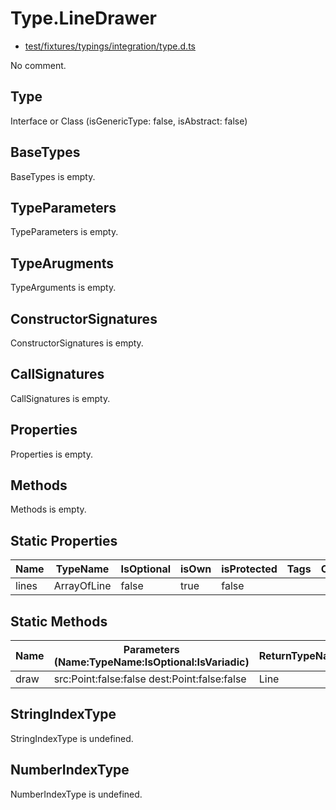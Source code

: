 # Type.LineDrawer

* [test/fixtures/typings/integration/type.d.ts](/test/fixtures/typings/integration/type.d.ts#L63)

No comment.

## Type

Interface or Class (isGenericType: false, isAbstract: false)

## BaseTypes

BaseTypes is empty.

## TypeParameters

TypeParameters is empty.

## TypeArugments

TypeArguments is empty.

## ConstructorSignatures

ConstructorSignatures is empty.

## CallSignatures

CallSignatures is empty.

## Properties

Properties is empty.

## Methods

Methods is empty.

## Static Properties

Name|TypeName|IsOptional|isOwn|isProtected|Tags|Comment
---|---|---|---|---|---|---
lines|ArrayOfLine|false|true|false||

## Static Methods

Name|Parameters (Name:TypeName:IsOptional:IsVariadic)|ReturnTypeName|IsOptional|isOwn|isProtected|isAbstract|Comment
---|---|---|---|---|---|---|---
draw|src:Point:false:false dest:Point:false:false |Line|false|true|false|false| 

## StringIndexType

StringIndexType is undefined.

## NumberIndexType

NumberIndexType is undefined.
